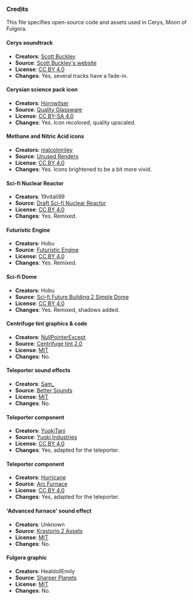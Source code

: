### Credits

This file specifies open-source code and assets used in Cerys, Moon of Fulgora.

#### Cerys soundtrack

- **Creators**: [Scott Buckley](https://www.scottbuckley.com.au)
- **Source**: [Scott Buckley's website](https://www.scottbuckley.com.au/library/aurora/)
- **License**: [CC BY 4.0](https://creativecommons.org/licenses/by/4.0/)
- **Changes**: Yes, several tracks have a fade-in.

#### Cerysian science pack icon

- **Creators**: [Hornwitser](https://mods.factorio.com/user/Hornwitser)
- **Source**: [Quality Glassware](https://mods.factorio.com/mod/quality_glassware)
- **License**: [CC BY-SA 4.0](https://creativecommons.org/licenses/by-sa/4.0/)
- **Changes**: Yes. Icon recolored, quality upscaled.

#### Methane and Nitric Acid icons

- **Creators**: [malcolmriley](https://github.com/malcolmriley)
- **Source**: [Unused Renders](https://github.com/malcolmriley/unused-renders)
- **License**: [CC BY 4.0](https://creativecommons.org/licenses/by/4.0/)
- **Changes**: Yes. Icons brightened to be a bit more vivid.

#### Sci-fi Nuclear Reactor

- **Creators**: 19vitali99
- **Source**: [Draft Sci-fi Nuclear Reactor](https://sketchfab.com/3d-models/draft-sci-fi-nuclear-reactor-f5de4be4ca7948e998e01d9d40d6d28e)
- **License**: [CC BY 4.0](https://creativecommons.org/licenses/by/4.0/)
- **Changes**: Yes. Remixed.

#### Futuristic Engine

- **Creators**: Hobu
- **Source**: [Futuristic Engine](https://sketchfab.com/3d-models/futuristic-engine-ef85f8d3565f42c88ebf99404c146232)
- **License**: [CC BY 4.0](https://creativecommons.org/licenses/by/4.0/)
- **Changes**: Yes. Remixed.

#### Sci-fi Dome

- **Creators**: Hobu
- **Source**: [Sci-fi Future Building 2 Simple Dome](https://sketchfab.com/3d-models/sci-fi-future-building-2-simple-dome-d885fdb25ed846779fc711917fbeeed2)
- **License**: [CC BY 4.0](https://creativecommons.org/licenses/by/4.0/)
- **Changes**: Yes. Remixed, shadows added.

#### Centrifuge tint graphics & code

- **Creators**: [NullPointerExcept](https://mods.factorio.com/user/NullPointerExcept)
- **Source**: [Centrifuge tint 2.0](https://mods.factorio.com/mod/centrifuge-tint)
- **License**: [MIT](https://opensource.org/license/MIT)
- **Changes**: No.

#### Teleporter sound effects

- **Creators**: [Sam_](https://mods.factorio.com/user/Sam_)
- **Source**: [Better Sounds](https://mods.factorio.com/user/BetterSounds)
- **License**: [MIT](https://opensource.org/license/MIT)
- **Changes**: No.

#### Teleporter component

- **Creators**: [YuokiTani](https://mods.factorio.com/user/preleyzero)
- **Source**: [Yuoki Industries](https://mods.factorio.com/mod/Yuoki)
- **License**: [CC BY 4.0](https://creativecommons.org/licenses/by/4.0/)
- **Changes**: Yes, adapted for the teleporter.

#### Teleporter component

- **Creators**: [Hurricane](https://mods.factorio.com/user/Hurricane046)
- **Source**: [Arc Furnace](https://shorturl.at/AFcDm)
- **License**: [CC BY 4.0](https://creativecommons.org/licenses/by/4.0/)
- **Changes**: Yes, adapted for the teleporter.

#### 'Advanced furnace' sound effect

- **Creators**: Unknown
- **Source**: [Krastorio 2 Assets](https://mods.factorio.com/mod/Krastorio2Assets)
- **License**: [MIT](https://opensource.org/license/MIT)
- **Changes**: No.

#### Fulgora graphic

- **Creators**: HealdollEmily
- **Source**: [Sharper Planets](https://mods.factorio.com/mod/sharper_planets)
- **License**: [MIT](https://opensource.org/license/MIT)
- **Changes**: No.